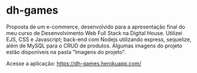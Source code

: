 # dh-games

Proposta de um e-commerce, desenvolvido para a apresentação final do meu curso de Desenvolvimento Web Full Stack na Digital House.
Utilizei EJS, CSS e Javascript; back-end com Nodejs utilizando express, sequelize, além de MySQL para o CRUD de produtos.
Algumas imagens do projeto estão disponíveis na pasta "Imagens do projeto".

Acesse a aplicação: https://dh-games.herokuapp.com/
